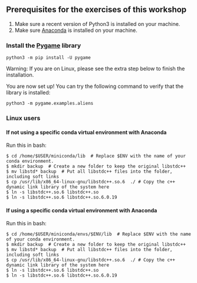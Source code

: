 ## Prerequisites for the exercises of this workshop
1. Make sure a recent version of Python3 is installed on your machine.
2. Make sure [Anaconda](https://docs.anaconda.com/anaconda/install/index.html) is installed on your machine.

### Install the [Pygame](https://www.pygame.org/docs/) library
`python3 -m pip install -U pygame`

Warning: If you are on Linux, please see the extra step below to finish the installation.

You are now set up! You can try the following command to verify that the library is installed:

`python3 -m pygame.examples.aliens`



### Linux users

#### If not using a specific conda virtual environment with Anaconda
Run this in bash:

```
$ cd /home/$USER/miniconda/lib  # Replace $ENV with the name of your conda environment.
$ mkdir backup  # Create a new folder to keep the original libstdc++
$ mv libstd* backup  # Put all libstdc++ files into the folder, including soft links
$ cp /usr/lib/x86_64-linux-gnu/libstdc++.so.6  ./ # Copy the c++ dynamic link library of the system here
$ ln -s libstdc++.so.6 libstdc++.so
$ ln -s libstdc++.so.6 libstdc++.so.6.0.19
```


#### If using a specific conda virtual environment with Anaconda
Run this in bash:

```
$ cd /home/$USER/miniconda/envs/$ENV/lib  # Replace $ENV with the name of your conda environment.
$ mkdir backup  # Create a new folder to keep the original libstdc++
$ mv libstd* backup  # Put all libstdc++ files into the folder, including soft links
$ cp /usr/lib/x86_64-linux-gnu/libstdc++.so.6  ./ # Copy the c++ dynamic link library of the system here
$ ln -s libstdc++.so.6 libstdc++.so
$ ln -s libstdc++.so.6 libstdc++.so.6.0.19
```

